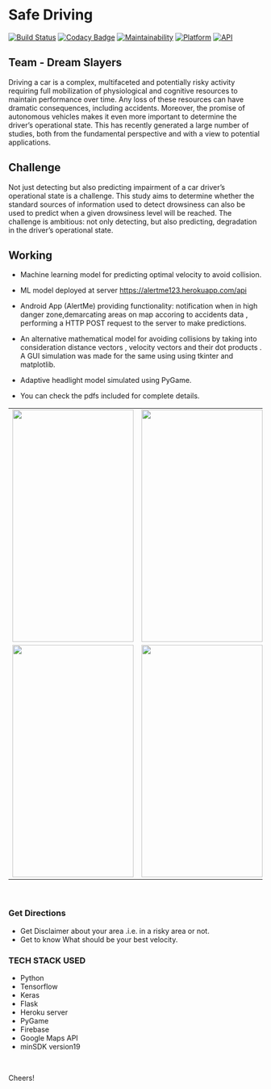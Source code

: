 # Safe Driving
[![Build Status](https://travis-ci.org/rob729/Minimal_ToDo.svg?branch=master)](https://travis-ci.org/rob729/Minimal_ToDo)
[![Codacy Badge](https://api.codacy.com/project/badge/Grade/346c2ba7d2d841a48fc83734e3d2d682)](https://app.codacy.com/app/rob729/Minimal_ToDo?utm_source=github.com&utm_medium=referral&utm_content=rob729/Minimal_ToDo&utm_campaign=Badge_Grade_Dashboard)
[![Maintainability](https://api.codeclimate.com/v1/badges/c462858751a234cdcd08/maintainability)](https://codeclimate.com/github/rob729/Minimal_ToDo/maintainability)
[![Platform](https://img.shields.io/badge/platform-android-blue.svg)](http://developer.android.com/index.html)
[![API](https://img.shields.io/badge/API-21%2B-blue.svg?style=flat)](https://android-arsenal.com/api?level=21)

## Team - Dream Slayers
Driving a car is a complex, multifaceted and potentially risky activity requiring full mobilization of physiological and cognitive resources to maintain performance over time. Any loss of these resources can have dramatic consequences, including accidents. Moreover, the promise of autonomous vehicles makes it even more important to determine the driver’s operational state. This has recently generated a large number of studies, both from the fundamental perspective and with a view to potential applications.

## Challenge
Not just detecting but also predicting impairment of a car driver’s operational state is a challenge. This study aims to determine whether the standard sources of information used to detect drowsiness can also be used to predict when a given drowsiness level will be reached. The challenge is ambitious: not only detecting, but also predicting, degradation in the driver’s operational state.
## Working

* Machine learning model for predicting optimal velocity to avoid collision.

* ML model deployed at server https://alertme123.herokuapp.com/api 

* Android App (AlertMe) providing functionality: notification when in high danger zone,demarcating areas on map accoring to accidents  data , performing a HTTP POST request to the server to make predictions.

* An alternative mathematical model for avoiding collisions by taking into consideration distance vectors , velocity vectors and their dot products . A GUI simulation was made for the same using using tkinter and matplotlib. 

* Adaptive headlight model simulated using PyGame. 

* You can check the pdfs included for complete details.

<table>
        <tr>
<td><img src = "https://user-images.githubusercontent.com/35291991/88955373-757b0280-d2b9-11ea-86a8-7bda034c4461.png" height = "460" width="240"></td>
<td><img src = "https://user-images.githubusercontent.com/35291991/93025610-cbfb9080-f61c-11ea-80ad-9760c3140535.png" height = "460" width="240"></td>
<td><img src = "https://user-images.githubusercontent.com/35291991/93025128-08c58880-f619-11ea-9b2b-9f41b8c149ad.png" height = "460" width="240"></td>
        </tr>
        <tr>
<td><img src = "https://user-images.githubusercontent.com/35291991/93025201-9d2feb00-f619-11ea-98c0-58a26ebbe116.png" height = "460" width="240"></td>
<td><img src = "https://user-images.githubusercontent.com/35291991/93025176-75d91e00-f619-11ea-9f5d-951b5bd51e95.png" height = "460" width="240"></td>
<td><img src = "https://user-images.githubusercontent.com/35291991/93025207-aa4cda00-f619-11ea-84b5-789439a3fcbe.png" height = "460" width="240"></td>
        </tr>
</table> 
</br>


### Get Directions 

* Get Disclaimer about your area .i.e. in a risky area or not. </br>
* Get to know What should be your best velocity. </br>

### TECH STACK USED
<ul>
<li>Python</li>
<li>Tensorflow</li>
<li>Keras</li>
<li>Flask</li>
<li>Heroku server</li>
<li>PyGame</li>
<li>Firebase </li>
<li>Google Maps API</li>
<li>minSDK version19</li>
</ul>
</br>

Cheers!
